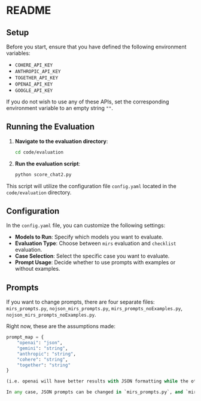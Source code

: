 # README

## Setup

Before you start, ensure that you have defined the following environment variables:

- `COHERE_API_KEY`
- `ANTHROPIC_API_KEY`
- `TOGETHER_API_KEY`
- `OPENAI_API_KEY`
- `GOOGLE_API_KEY`

If you do not wish to use any of these APIs, set the corresponding environment variable to an empty string `""`.

## Running the Evaluation

1. **Navigate to the evaluation directory**:
   
   ```bash
   cd code/evaluation

2. **Run the evaluation script**:

    ```bash
    python score_chat2.py

This script will utilize the configuration file `config.yaml` located in the `code/evaluation` directory.

## Configuration

In the `config.yaml` file, you can customize the following settings:

- **Models to Run**: Specify which models you want to evaluate.
- **Evaluation Type**: Choose between `mirs` evaluation and `checklist` evaluation.
- **Case Selection**: Select the specific case you want to evaluate.
- **Prompt Usage**: Decide whether to use prompts with examples or without examples.

## Prompts

If you want to change prompts, there are four separate files: `mirs_prompts.py`, `nojson_mirs_prompts.py`, `mirs_prompts_noExamples.py`, `nojson_mirs_prompts_noExamples.py`.

Right now, these are the assumptions made:

```python
prompt_map = {
    "openai": "json",
    "gemini": "string",
    "anthropic": "string",
    "cohere": "string",
    "together": "string"
}

(i.e. openai will have better results with JSON formatting while the other models will be better at outputting strings with XML formatting. It is an assumption and can be changed if necessary)

In any case, JSON prompts can be changed in `mirs_prompts.py`, and `mirs_prompts_noExamples.py` and the others in the `nojson` prompts files. They are located in evaluation directory.